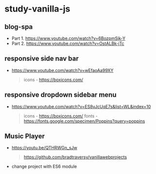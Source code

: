 # study-vanilla-js

## blog-spa

- Part 1. https://www.youtube.com/watch?v=6BozpmSjk-Y
- Part 2. https://www.youtube.com/watch?v=OstALBk-jTc

## responsive side nav bar

- https://www.youtube.com/watch?v=wEfaoAa99XY
  > icons - https://boxicons.com/

## responsive dropdown sidebar menu

- https://www.youtube.com/watch?v=ES8vJcUqE7s&list=WL&index=10
  > icons - https://boxicons.com/
  > fonts - https://fonts.google.com/specimen/Poppins?query=poppins

## Music Player

- https://youtu.be/QTHRWGn_sJw

  > https://github.com/bradtraversy/vanillawebprojects

- change project with ES6 module
